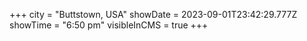 +++
city = "Buttstown, USA"
showDate = 2023-09-01T23:42:29.777Z
showTime = "6:50 pm"
visibleInCMS = true
+++
